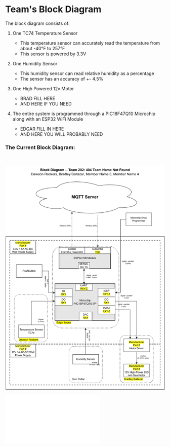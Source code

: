 # Team's Block Diagram

The block diagram consists of:
<br>
1. One TC74 Temperature Sensor
   - This temperature sensor can accurately read the temperature from about -40°F to 257°F
   - This sensor is powered by 3.3V

2. One Humidity Sensor
   - This humidity sensor can read relative humidity as a percentage
   - The sensor has an accuracy of +- 4.5%
  
3. One High Powered 12v Motor
   - BRAD FILL HERE
   - AND HERE IF YOU NEED
  
4. The entire system is programmed through a PIC18F47Q10 Microchip along with an ESP32 WiFi Module
   - EDGAR FILL IN HERE
   - AND HERE YOU WILL PROBABLY NEED
  
### The Current Block Diagram:
<br>

![image caption](Pictures/Block_Diagram_314.png)

![PDF For Viewing](Pictures/Block_Diagram_314.pdf)
